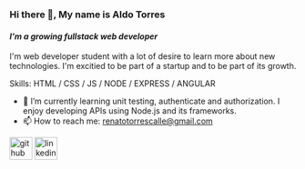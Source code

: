 ### Hi there 👋, My name is **Aldo Torres**
#### *I'm a growing fullstack web developer*
I'm web developer student with a lot of desire to learn more about new technologies. I'm excitied to be part of a startup  and to be part of its growth.

Skills:  HTML / CSS / JS / NODE / EXPRESS / ANGULAR

- 🌱 I’m currently learning unit testing, authenticate and authorization. I enjoy developing APIs using Node.js and its frameworks.
- 📫 How to reach me: renatotorrescalle@gmail.com 


[<img src='https://cdn.jsdelivr.net/npm/simple-icons@3.0.1/icons/github.svg' alt='github' height='40'>](https://github.com/AllT2709)  [<img src='https://cdn.jsdelivr.net/npm/simple-icons@3.0.1/icons/linkedin.svg' alt='linkedin' height='40'>](https://www.linkedin.com/in/aldo-torres-2a0588165/)  


<!---
AllT2709/AllT2709 is a ✨ special ✨ repository because its `README.md` (this file) appears on your GitHub profile.
You can click the Preview link to take a look at your changes.
--->
